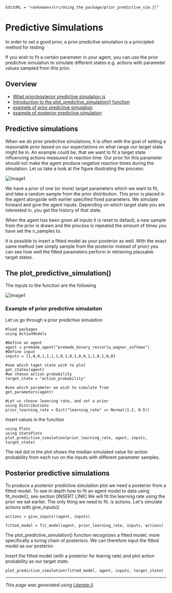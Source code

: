 ```@meta
EditURL = "<unknown>/src/Using_the_package/prior_predictive_sim.jl"
```

# Predictive Simulations

In order to set a good prior, a prior predicitve simulation is a principled method for testing

If you wish to fit a certain parameter in your agent, you can use the prior predictive simulation to simulate different states e.g. actions with parameter values sampled from this prior.

## Overview

-  [What prior/posterior predictive simulation is](#Predictive-simulations)
 - [Introduction to the plot\_predictive\_simulation() function](#The-plot\_predictive\_simulation())
 - [example of prior predictive simulation](#Example-of-prior-predictive-simulaiton)
 - [example of posterior predictive simulation](#Posterior-predictive-simulations)

## Predictive simulations

When we do prior predictive simulations, it is often with the goal of setting a reasonable prior based on our expectations on what range our target state might be in. An example could be, that we want to fit a target state influencing actions measured in reaction time. Our prior for this parameter should not make the agent produce negative reaction times during the simulation.
Let us take a look at the figure illustrating the process:

![Image1](Using_the_package/images/predictive_sim.png)

We have a prior of one (or more) target parameters which we want to fit, and take a random sample from the prior distribution. This prior is placed in the agent alongside with earlier specified fixed parameters. We simulate forward and give the agent inputs. Depending on which target state you are interested in, you get the history of that state.

When the agent has been given all inputs it is reset to default, a new sample from the prior is drawn and the process is repeated the amount of times you have set the n_samples to.

It is possible to insert a fitted model as your posterior as well. With the exact same method (we simply sample from the posterior instead of prior) you can see how well the fitted parameters perform in retrieving plausable target states.

## The plot\_predictive\_simulation()

The inputs to the function are the following

![Image1](Using_the_package/images/plot_predictive_code.png)

### Example of prior predictive simulaiton
Let us go through a prior predictive simulation

````@example prior_predictive_sim
#load packages
using ActionModels

#Define an agent
agent = premade_agent("premade_binary_rescorla_wagner_softmax")
#Define input
inputs = [1,0,0,1,1,1,1,0,1,0,1,0,0,1,1,0,1,0,0]

#see which taget state wish to plot
get_states(agent)
#we choose action probability
target_state = "action_probability"

#see which parameter we wish to simulate from
get_parameters(agent)

#Let us choose leanring rate, and set a prior
using Distributions
prior_learning_rate = Dict("learning_rate" => Normal(1.2, 0.5))
````

Insert values in the function

````@example prior_predictive_sim
using Plots
using StatsPlots
plot_predictive_simulation(prior_learning_rate, agent, inputs, target_state)
````

The red dot in the plot shows the median simulated value for action probability from each run on the inputs with different parameter samples.

## Posterior predictive simulations

To produce a posterior predictive simulation plot we need a posterior from a fitted model. To see in depth how to fit an agent model to data using fit\_model(), see section [INSERT LINK]
We will fit the learning rate using the prior we set earlier.  The only thing we need to fit, is actions. Let's simulate actions with give\_inputs()

````@example prior_predictive_sim
actions = give_inputs!(agent, inputs)

fitted_model = fit_model(agent, prior_learning_rate, inputs, actions)
````

The plot\_predictive\_simulation() function recognizes a fitted model, more specifically a turing chain of posteriors. We can therefore input the fitted model as our posterior.

Insert the fitted model (with a posterior for learnig rate) and plot action probability as our target state.

````@example prior_predictive_sim
plot_predictive_simulation(fitted_model, agent, inputs, target_state)
````

---

*This page was generated using [Literate.jl](https://github.com/fredrikekre/Literate.jl).*

